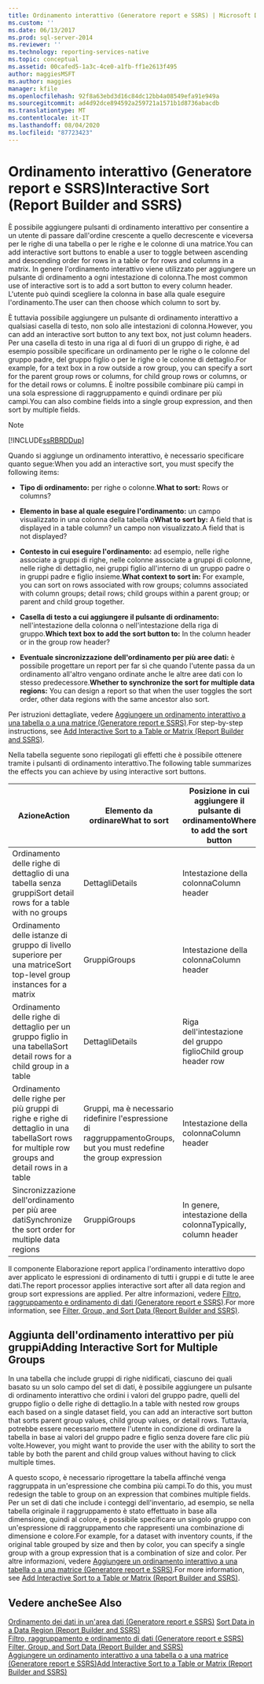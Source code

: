 ```yaml
---
title: Ordinamento interattivo (Generatore report e SSRS) | Microsoft Docs
ms.custom: ''
ms.date: 06/13/2017
ms.prod: sql-server-2014
ms.reviewer: ''
ms.technology: reporting-services-native
ms.topic: conceptual
ms.assetid: 00cafed5-1a3c-4ce0-a1fb-ff1e2613f495
author: maggiesMSFT
ms.author: maggies
manager: kfile
ms.openlocfilehash: 92f8a63ebd3d16c84dc12bb4a08549efa91e949a
ms.sourcegitcommit: ad4d92dce894592a259721a1571b1d8736abacdb
ms.translationtype: MT
ms.contentlocale: it-IT
ms.lasthandoff: 08/04/2020
ms.locfileid: "87723423"
---
```

# <a name="interactive-sort-report-builder-and-ssrs"></a><span data-ttu-id="c84a4-102">Ordinamento interattivo (Generatore report e SSRS)</span><span class="sxs-lookup"><span data-stu-id="c84a4-102">Interactive Sort (Report Builder and SSRS)</span></span>
  <span data-ttu-id="c84a4-103">È possibile aggiungere pulsanti di ordinamento interattivo per consentire a un utente di passare dall'ordine crescente a quello decrescente e viceversa per le righe di una tabella o per le righe e le colonne di una matrice.</span><span class="sxs-lookup"><span data-stu-id="c84a4-103">You can add interactive sort buttons to enable a user to toggle between ascending and descending order for rows in a table or for rows and columns in a matrix.</span></span> <span data-ttu-id="c84a4-104">In genere l'ordinamento interattivo viene utilizzato per aggiungere un pulsante di ordinamento a ogni intestazione di colonna.</span><span class="sxs-lookup"><span data-stu-id="c84a4-104">The most common use of interactive sort is to add a sort button to every column header.</span></span> <span data-ttu-id="c84a4-105">L'utente può quindi scegliere la colonna in base alla quale eseguire l'ordinamento.</span><span class="sxs-lookup"><span data-stu-id="c84a4-105">The user can then choose which column to sort by.</span></span>  
  
 <span data-ttu-id="c84a4-106">È tuttavia possibile aggiungere un pulsante di ordinamento interattivo a qualsiasi casella di testo, non solo alle intestazioni di colonna.</span><span class="sxs-lookup"><span data-stu-id="c84a4-106">However, you can add an interactive sort button to any text box, not just column headers.</span></span> <span data-ttu-id="c84a4-107">Per una casella di testo in una riga al di fuori di un gruppo di righe, è ad esempio possibile specificare un ordinamento per le righe o le colonne del gruppo padre, del gruppo figlio o per le righe o le colonne di dettaglio.</span><span class="sxs-lookup"><span data-stu-id="c84a4-107">For example, for a text box in a row outside a row group, you can specify a sort for the parent group rows or columns, for child group rows or columns, or for the detail rows or columns.</span></span> <span data-ttu-id="c84a4-108">È inoltre possibile combinare più campi in una sola espressione di raggruppamento e quindi ordinare per più campi.</span><span class="sxs-lookup"><span data-stu-id="c84a4-108">You can also combine fields into a single group expression, and then sort by multiple fields.</span></span>  
  
> [!NOTE]  
>  [!INCLUDE[ssRBRDDup](../../includes/ssrbrddup-md.md)]  
  
 <span data-ttu-id="c84a4-109">Quando si aggiunge un ordinamento interattivo, è necessario specificare quanto segue:</span><span class="sxs-lookup"><span data-stu-id="c84a4-109">When you add an interactive sort, you must specify the following items:</span></span>  
  
-   <span data-ttu-id="c84a4-110">**Tipo di ordinamento:** per righe o colonne.</span><span class="sxs-lookup"><span data-stu-id="c84a4-110">**What to sort:** Rows or columns?</span></span>  
  
-   <span data-ttu-id="c84a4-111">**Elemento in base al quale eseguire l'ordinamento:** un campo visualizzato in una colonna della tabella o</span><span class="sxs-lookup"><span data-stu-id="c84a4-111">**What to sort by:** A field that is displayed in a table column?</span></span> <span data-ttu-id="c84a4-112">un campo non visualizzato.</span><span class="sxs-lookup"><span data-stu-id="c84a4-112">A field that is not displayed?</span></span>  
  
-   <span data-ttu-id="c84a4-113">**Contesto in cui eseguire l'ordinamento:** ad esempio, nelle righe associate a gruppi di righe, nelle colonne associate a gruppi di colonne, nelle righe di dettaglio, nei gruppi figlio all'interno di un gruppo padre o in gruppi padre e figlio insieme.</span><span class="sxs-lookup"><span data-stu-id="c84a4-113">**What context to sort in:** For example, you can sort on rows associated with row groups; columns associated with column groups; detail rows; child groups within a parent group; or parent and child group together.</span></span>  
  
-   <span data-ttu-id="c84a4-114">**Casella di testo a cui aggiungere il pulsante di ordinamento:** nell'intestazione della colonna o nell'intestazione della riga di gruppo.</span><span class="sxs-lookup"><span data-stu-id="c84a4-114">**Which text box to add the sort button to:** In the column header or in the group row header?</span></span>  
  
-   <span data-ttu-id="c84a4-115">**Eventuale sincronizzazione dell'ordinamento per più aree dati:** è possibile progettare un report per far sì che quando l'utente passa da un ordinamento all'altro vengano ordinate anche le altre aree dati con lo stesso predecessore.</span><span class="sxs-lookup"><span data-stu-id="c84a4-115">**Whether to synchronize the sort for multiple data regions:** You can design a report so that when the user toggles the sort order, other data regions with the same ancestor also sort.</span></span>  
  
 <span data-ttu-id="c84a4-116">Per istruzioni dettagliate, vedere [Aggiungere un ordinamento interattivo a una tabella o a una matrice &#40;Generatore report e SSRS&#41;](add-interactive-sort-to-a-table-or-matrix-report-builder-and-ssrs.md).</span><span class="sxs-lookup"><span data-stu-id="c84a4-116">For step-by-step instructions, see [Add Interactive Sort to a Table or Matrix &#40;Report Builder and SSRS&#41;](add-interactive-sort-to-a-table-or-matrix-report-builder-and-ssrs.md).</span></span>  
  
 <span data-ttu-id="c84a4-117">Nella tabella seguente sono riepilogati gli effetti che è possibile ottenere tramite i pulsanti di ordinamento interattivo.</span><span class="sxs-lookup"><span data-stu-id="c84a4-117">The following table summarizes the effects you can achieve by using interactive sort buttons.</span></span>  
  
|<span data-ttu-id="c84a4-118">Azione</span><span class="sxs-lookup"><span data-stu-id="c84a4-118">Action</span></span>|<span data-ttu-id="c84a4-119">Elemento da ordinare</span><span class="sxs-lookup"><span data-stu-id="c84a4-119">What to sort</span></span>|<span data-ttu-id="c84a4-120">Posizione in cui aggiungere il pulsante di ordinamento</span><span class="sxs-lookup"><span data-stu-id="c84a4-120">Where to add the sort button</span></span>|<span data-ttu-id="c84a4-121">Elemento in base al quale effettuare l'ordinamento</span><span class="sxs-lookup"><span data-stu-id="c84a4-121">What to sort on</span></span>|<span data-ttu-id="c84a4-122">Ambito dell'ordinamento</span><span class="sxs-lookup"><span data-stu-id="c84a4-122">Sort scope</span></span>|  
|------------|------------------|----------------------------------|---------------------|----------------|  
|<span data-ttu-id="c84a4-123">Ordinamento delle righe di dettaglio di una tabella senza gruppi</span><span class="sxs-lookup"><span data-stu-id="c84a4-123">Sort detail rows for a table with no groups</span></span>|<span data-ttu-id="c84a4-124">Dettagli</span><span class="sxs-lookup"><span data-stu-id="c84a4-124">Details</span></span>|<span data-ttu-id="c84a4-125">Intestazione della colonna</span><span class="sxs-lookup"><span data-stu-id="c84a4-125">Column header</span></span>|<span data-ttu-id="c84a4-126">Campo del set di dati associato alla colonna</span><span class="sxs-lookup"><span data-stu-id="c84a4-126">Dataset field bound to this column</span></span>|<span data-ttu-id="c84a4-127">Area dati</span><span class="sxs-lookup"><span data-stu-id="c84a4-127">Data region</span></span>|  
|<span data-ttu-id="c84a4-128">Ordinamento delle istanze di gruppo di livello superiore per una matrice</span><span class="sxs-lookup"><span data-stu-id="c84a4-128">Sort top-level group instances for a matrix</span></span>|<span data-ttu-id="c84a4-129">Gruppi</span><span class="sxs-lookup"><span data-stu-id="c84a4-129">Groups</span></span>|<span data-ttu-id="c84a4-130">Intestazione della colonna</span><span class="sxs-lookup"><span data-stu-id="c84a4-130">Column header</span></span>|<span data-ttu-id="c84a4-131">Espressione di raggruppamento per gruppo padre</span><span class="sxs-lookup"><span data-stu-id="c84a4-131">Group expression for parent group</span></span>|<span data-ttu-id="c84a4-132">Area dati</span><span class="sxs-lookup"><span data-stu-id="c84a4-132">Data region</span></span>|  
|<span data-ttu-id="c84a4-133">Ordinamento delle righe di dettaglio per un gruppo figlio in una tabella</span><span class="sxs-lookup"><span data-stu-id="c84a4-133">Sort detail rows for a child group in a table</span></span>|<span data-ttu-id="c84a4-134">Dettagli</span><span class="sxs-lookup"><span data-stu-id="c84a4-134">Details</span></span>|<span data-ttu-id="c84a4-135">Riga dell'intestazione del gruppo figlio</span><span class="sxs-lookup"><span data-stu-id="c84a4-135">Child group header row</span></span>|<span data-ttu-id="c84a4-136">Campo del set di dati in base al quale ordinare</span><span class="sxs-lookup"><span data-stu-id="c84a4-136">Dataset field to sort by</span></span>|<span data-ttu-id="c84a4-137">Gruppo figlio</span><span class="sxs-lookup"><span data-stu-id="c84a4-137">Child group</span></span>|  
|<span data-ttu-id="c84a4-138">Ordinamento delle righe per più gruppi di righe e righe di dettaglio in una tabella</span><span class="sxs-lookup"><span data-stu-id="c84a4-138">Sort rows for multiple row groups and detail rows in a table</span></span>|<span data-ttu-id="c84a4-139">Gruppi, ma è necessario ridefinire l'espressione di raggruppamento</span><span class="sxs-lookup"><span data-stu-id="c84a4-139">Groups, but you must redefine the group expression</span></span>|<span data-ttu-id="c84a4-140">Intestazione della colonna</span><span class="sxs-lookup"><span data-stu-id="c84a4-140">Column header</span></span>|<span data-ttu-id="c84a4-141">Aggregazione del campo del set di dati in base al quale eseguire l'ordinamento</span><span class="sxs-lookup"><span data-stu-id="c84a4-141">Aggregate of dataset field to sort by</span></span>|<span data-ttu-id="c84a4-142">Area dati</span><span class="sxs-lookup"><span data-stu-id="c84a4-142">Data region</span></span>|  
|<span data-ttu-id="c84a4-143">Sincronizzazione dell'ordinamento per più aree dati</span><span class="sxs-lookup"><span data-stu-id="c84a4-143">Synchronize the sort order for multiple data regions</span></span>|<span data-ttu-id="c84a4-144">Gruppi</span><span class="sxs-lookup"><span data-stu-id="c84a4-144">Groups</span></span>|<span data-ttu-id="c84a4-145">In genere, intestazione della colonna</span><span class="sxs-lookup"><span data-stu-id="c84a4-145">Typically, column header</span></span>|<span data-ttu-id="c84a4-146">Espressione di raggruppamento</span><span class="sxs-lookup"><span data-stu-id="c84a4-146">Group expression</span></span>|<span data-ttu-id="c84a4-147">Set di dati</span><span class="sxs-lookup"><span data-stu-id="c84a4-147">Dataset</span></span>|  
  
 <span data-ttu-id="c84a4-148">Il componente Elaborazione report applica l'ordinamento interattivo dopo aver applicato le espressioni di ordinamento di tutti i gruppi e di tutte le aree dati.</span><span class="sxs-lookup"><span data-stu-id="c84a4-148">The report processor applies interactive sort after all data region and group sort expressions are applied.</span></span> <span data-ttu-id="c84a4-149">Per altre informazioni, vedere [Filtro, raggruppamento e ordinamento di dati &#40;Generatore report e SSRS&#41;](filter-group-and-sort-data-report-builder-and-ssrs.md).</span><span class="sxs-lookup"><span data-stu-id="c84a4-149">For more information, see [Filter, Group, and Sort Data &#40;Report Builder and SSRS&#41;](filter-group-and-sort-data-report-builder-and-ssrs.md).</span></span>  
  
## <a name="adding-interactive-sort-for-multiple-groups"></a><span data-ttu-id="c84a4-150">Aggiunta dell'ordinamento interattivo per più gruppi</span><span class="sxs-lookup"><span data-stu-id="c84a4-150">Adding Interactive Sort for Multiple Groups</span></span>  
 <span data-ttu-id="c84a4-151">In una tabella che include gruppi di righe nidificati, ciascuno dei quali basato su un solo campo del set di dati, è possibile aggiungere un pulsante di ordinamento interattivo che ordini i valori del gruppo padre, quelli del gruppo figlio o delle righe di dettaglio.</span><span class="sxs-lookup"><span data-stu-id="c84a4-151">In a table with nested row groups each based on a single dataset field, you can add an interactive sort button that sorts parent group values, child group values, or detail rows.</span></span> <span data-ttu-id="c84a4-152">Tuttavia, potrebbe essere necessario mettere l'utente in condizione di ordinare la tabella in base ai valori del gruppo padre e figlio senza dovere fare clic più volte.</span><span class="sxs-lookup"><span data-stu-id="c84a4-152">However, you might want to provide the user with the ability to sort the table by both the parent and child group values without having to click multiple times.</span></span>  
  
 <span data-ttu-id="c84a4-153">A questo scopo, è necessario riprogettare la tabella affinché venga raggruppata in un'espressione che combina più campi.</span><span class="sxs-lookup"><span data-stu-id="c84a4-153">To do this, you must redesign the table to group on an expression that combines multiple fields.</span></span> <span data-ttu-id="c84a4-154">Per un set di dati che include i conteggi dell'inventario, ad esempio, se nella tabella originale il raggruppamento è stato effettuato in base alla dimensione, quindi al colore, è possibile specificare un singolo gruppo con un'espressione di raggruppamento che rappresenti una combinazione di dimensione e colore.</span><span class="sxs-lookup"><span data-stu-id="c84a4-154">For example, for a dataset with inventory counts, if the original table grouped by size and then by color, you can specify a single group with a group expression that is a combination of size and color.</span></span> <span data-ttu-id="c84a4-155">Per altre informazioni, vedere [Aggiungere un ordinamento interattivo a una tabella o a una matrice &#40;Generatore report e SSRS&#41;](add-interactive-sort-to-a-table-or-matrix-report-builder-and-ssrs.md).</span><span class="sxs-lookup"><span data-stu-id="c84a4-155">For more information, see [Add Interactive Sort to a Table or Matrix &#40;Report Builder and SSRS&#41;](add-interactive-sort-to-a-table-or-matrix-report-builder-and-ssrs.md).</span></span>  
  
## <a name="see-also"></a><span data-ttu-id="c84a4-156">Vedere anche</span><span class="sxs-lookup"><span data-stu-id="c84a4-156">See Also</span></span>  
 <span data-ttu-id="c84a4-157">[Ordinamento dei dati in un'area dati &#40;Generatore report e SSRS&#41;](sort-data-in-a-data-region-report-builder-and-ssrs.md) </span><span class="sxs-lookup"><span data-stu-id="c84a4-157">[Sort Data in a Data Region &#40;Report Builder and SSRS&#41;](sort-data-in-a-data-region-report-builder-and-ssrs.md) </span></span>  
 <span data-ttu-id="c84a4-158">[Filtro, raggruppamento e ordinamento di dati &#40;Generatore report e SSRS&#41;](filter-group-and-sort-data-report-builder-and-ssrs.md) </span><span class="sxs-lookup"><span data-stu-id="c84a4-158">[Filter, Group, and Sort Data &#40;Report Builder and SSRS&#41;](filter-group-and-sort-data-report-builder-and-ssrs.md) </span></span>  
 [<span data-ttu-id="c84a4-159">Aggiungere un ordinamento interattivo a una tabella o a una matrice &#40;Generatore report e SSRS&#41;</span><span class="sxs-lookup"><span data-stu-id="c84a4-159">Add Interactive Sort to a Table or Matrix &#40;Report Builder and SSRS&#41;</span></span>](add-interactive-sort-to-a-table-or-matrix-report-builder-and-ssrs.md)  
  
  
